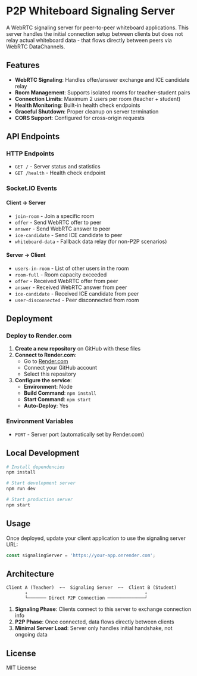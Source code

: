 # P2P Whiteboard Signaling Server

A WebRTC signaling server for peer-to-peer whiteboard applications. This server handles the initial connection setup between clients but does not relay actual whiteboard data - that flows directly between peers via WebRTC DataChannels.

## Features

- **WebRTC Signaling**: Handles offer/answer exchange and ICE candidate relay
- **Room Management**: Supports isolated rooms for teacher-student pairs
- **Connection Limits**: Maximum 2 users per room (teacher + student)
- **Health Monitoring**: Built-in health check endpoints
- **Graceful Shutdown**: Proper cleanup on server termination
- **CORS Support**: Configured for cross-origin requests

## API Endpoints

### HTTP Endpoints

- `GET /` - Server status and statistics
- `GET /health` - Health check endpoint

### Socket.IO Events

#### Client → Server
- `join-room` - Join a specific room
- `offer` - Send WebRTC offer to peer
- `answer` - Send WebRTC answer to peer
- `ice-candidate` - Send ICE candidate to peer
- `whiteboard-data` - Fallback data relay (for non-P2P scenarios)

#### Server → Client
- `users-in-room` - List of other users in the room
- `room-full` - Room capacity exceeded
- `offer` - Received WebRTC offer from peer
- `answer` - Received WebRTC answer from peer
- `ice-candidate` - Received ICE candidate from peer
- `user-disconnected` - Peer disconnected from room

## Deployment

### Deploy to Render.com

1. **Create a new repository** on GitHub with these files
2. **Connect to Render.com**:
   - Go to [Render.com](https://render.com)
   - Connect your GitHub account
   - Select this repository
3. **Configure the service**:
   - **Environment**: Node
   - **Build Command**: `npm install`
   - **Start Command**: `npm start`
   - **Auto-Deploy**: Yes

### Environment Variables

- `PORT` - Server port (automatically set by Render.com)

## Local Development

```bash
# Install dependencies
npm install

# Start development server
npm run dev

# Start production server
npm start
```

## Usage

Once deployed, update your client application to use the signaling server URL:

```javascript
const signalingServer = 'https://your-app.onrender.com';
```

## Architecture

```
Client A (Teacher)  ←→  Signaling Server  ←→  Client B (Student)
       ↓                                            ↓
       └─────── Direct P2P Connection ──────────────┘
```

1. **Signaling Phase**: Clients connect to this server to exchange connection info
2. **P2P Phase**: Once connected, data flows directly between clients
3. **Minimal Server Load**: Server only handles initial handshake, not ongoing data

## License

MIT License 